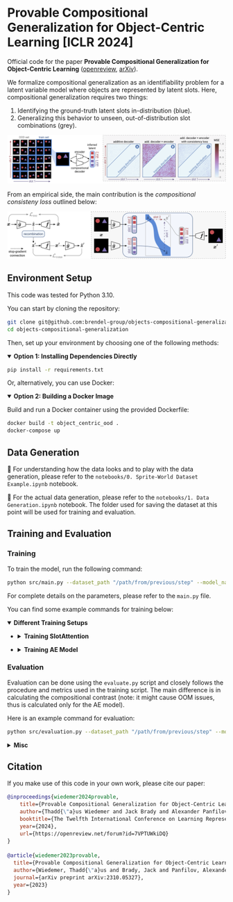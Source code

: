 
# Provable Compositional Generalization for Object-Centric Learning [ICLR 2024]
Official code for the paper **Provable Compositional Generalization for Object-Centric Learning** ([openreview](https://openreview.net/forum?id=7VPTUWkiDQ), [arXiv](https://arxiv.org/abs/2310.05327)).

We formalize compositional generalization as an identifiability problem for a latent variable model where objects are represented by latent slots. Here, compositional generalization requires two things:

1. Identifying the ground-truth latent slots in-distribution (blue).
2. Generalizing this behavior to unseen, out-of-distribution slot combinations (grey).


![Overview](assets/fig1_v12.png)

From an empirical side, the main contribution is the _compositional consisteny loss_ outlined below:

![Problem Setup](assets/fig3_v6.png)

## Environment Setup
This code was tested for Python 3.10. 

You can start by cloning the repository:

```bash
git clone git@github.com:brendel-group/objects-compositional-generalization.git
cd objects-compositional-generalization
```

Then, set up your environment by choosing one of the following methods:

<details open>
<summary><strong>Option 1: Installing Dependencies Directly</strong></summary>

```bash
pip install -r requirements.txt
```

</details>

Or, alternatively, you can use Docker:

<details open>
<summary><strong>Option 2: Building a Docker Image</strong></summary>

Build and run a Docker container using the provided Dockerfile:
```bash
docker build -t object_centric_ood .
docker-compose up
```

</details>

## Data Generation

🔗 For understanding how the data looks and to play with the data generation, please refer to the `notebooks/0. Sprite-World Dataset Example.ipynb` notebook.

🔗 For the actual data generation, please refer to the `notebooks/1. Data Generation.ipynb` notebook. The folder used for saving the dataset at this point will be used for training and evaluation.

## Training and Evaluation

### Training
To train the model, run the following command:

```bash
python src/main.py --dataset_path "/path/from/previous/step" --model_name "SlotAttention" --num_slots 2 --epochs 400 --use_consistency_loss True
```

For complete details on the parameters, please refer to the `main.py` file.

You can find some example commands for training below:

<details open>
<summary><strong>Different Training Setups</strong></summary>

- <details>
  <summary><strong>Training SlotAttention</strong></summary>

  Training vanilla SlotAttention with 2 slots:
  ```bash
  python main.py --dataset_path "/path/from/previous/step" --model_name "SlotAttention" --num_slots 2 --use_consistency_loss False
  ```

  Training vanilla SlotAttention with 2 slots and consistency loss:
  ```bash
  python main.py --dataset_path "/path/from/previous/step" --model_name "SlotAttention" --num_slots 2 --use_consistency_loss True --consistency_ignite_epoch 150
  ```

  Training SlotAttention with 2 slots, fixed SoftMax and sampling:
  ```bash
  python .py --dataset_path "/path/from/previous/step" --model_name "SlotAttention" --num_slots 2 --use_consistency_loss True --consistency_ignite_epoch 150 --softmax False --sampling False
  ```
</details>

- <details>
  <summary><strong>Training AE Model</strong></summary>

  Training vanilla autoencoder with 2 slots:
  ```bash
  python main.py --dataset_path "/path/from/previous/step" --model_name "SlotMLPAdditive" --epochs 300 --num_slots 2 -n_slot_latents 6 --use_consistency_loss False
  ```

  Training vanilla autoencoder with 2 slots and consistency loss:
  ```bash
  python main.py --dataset_path "/path/from/previous/step" --model_name "SlotMLPAdditive" --epochs 300 --num_slots 2 -n_slot_latents 6 --use_consistency_loss True --consistency_ignite_epoch 100
  ```

</details>

</details>

### Evaluation

Evaluation can be done using the `evaluate.py` script and closely follows the procedure and metrics used in the training script. The main difference is in calculating the compositional contrast (note: it might cause OOM issues, thus is calculated only for the AE model).

Here is an example command for evaluation:
```bash
python src/evaluation.py --dataset_path "/path/from/previous/step" --model_path "checkpoints/SlotMLPAdditive.pt" --model_name "SlotMLPAdditive" --n_slot_latents 6
```

<details>
<summary><strong>Misc</strong></summary>

🔗 `notebooks/2. Decoder Optimality.ipynb` shows how the experiment described in Appendix B.2 is conducted. Note that the paths to models' checkpoints and exact data splits are omitted, thus it serves more of an illustrative purpose.
</details>

## Citation
If you make use of this code in your own work, please cite our paper:
```bibtex
@inproceedings{wiedemer2024provable,
    title={Provable Compositional Generalization for Object-Centric Learning},
    author={Thadd{\"a}us Wiedemer and Jack Brady and Alexander Panfilov and Attila Juhos and Matthias Bethge and Wieland Brendel},
    booktitle={The Twelfth International Conference on Learning Representations},
    year={2024},
    url={https://openreview.net/forum?id=7VPTUWkiDQ}
}

@article{wiedemer2023provable,
  title={Provable Compositional Generalization for Object-Centric Learning},
  author={Wiedemer, Thadd{\"a}us and Brady, Jack and Panfilov, Alexander and Juhos, Attila and Bethge, Matthias and Brendel, Wieland},
  journal={arXiv preprint arXiv:2310.05327},
  year={2023}
}
```
